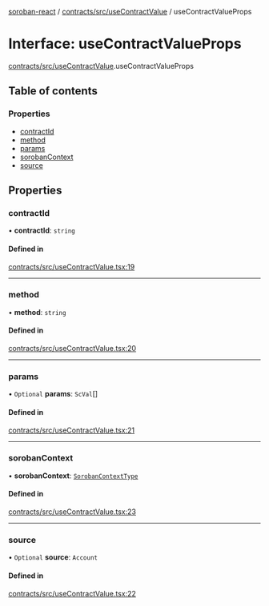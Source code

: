 [soroban-react](../README.md) / [contracts/src/useContractValue](../modules/contracts_src_useContractValue.md) / useContractValueProps

# Interface: useContractValueProps

[contracts/src/useContractValue](../modules/contracts_src_useContractValue.md).useContractValueProps

## Table of contents

### Properties

- [contractId](contracts_src_useContractValue.useContractValueProps.md#contractid)
- [method](contracts_src_useContractValue.useContractValueProps.md#method)
- [params](contracts_src_useContractValue.useContractValueProps.md#params)
- [sorobanContext](contracts_src_useContractValue.useContractValueProps.md#sorobancontext)
- [source](contracts_src_useContractValue.useContractValueProps.md#source)

## Properties

### contractId

• **contractId**: `string`

#### Defined in

[contracts/src/useContractValue.tsx:19](https://github.com/mauroepce/soroban-react/blob/486e5d4/packages/contracts/src/useContractValue.tsx#L19)

___

### method

• **method**: `string`

#### Defined in

[contracts/src/useContractValue.tsx:20](https://github.com/mauroepce/soroban-react/blob/486e5d4/packages/contracts/src/useContractValue.tsx#L20)

___

### params

• `Optional` **params**: `ScVal`[]

#### Defined in

[contracts/src/useContractValue.tsx:21](https://github.com/mauroepce/soroban-react/blob/486e5d4/packages/contracts/src/useContractValue.tsx#L21)

___

### sorobanContext

• **sorobanContext**: [`SorobanContextType`](core_src_SorobanContext.SorobanContextType.md)

#### Defined in

[contracts/src/useContractValue.tsx:23](https://github.com/mauroepce/soroban-react/blob/486e5d4/packages/contracts/src/useContractValue.tsx#L23)

___

### source

• `Optional` **source**: `Account`

#### Defined in

[contracts/src/useContractValue.tsx:22](https://github.com/mauroepce/soroban-react/blob/486e5d4/packages/contracts/src/useContractValue.tsx#L22)
